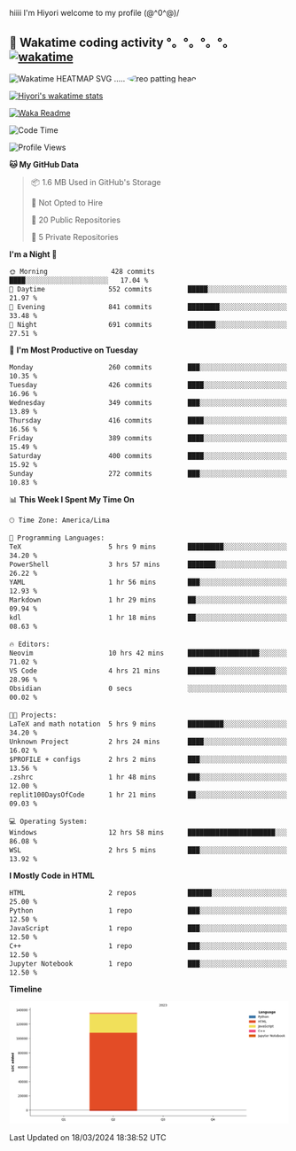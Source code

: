 hiiii I'm Hiyori welcome to my profile \(@^0^@)/

## 🦄 Wakatime coding activity °。°。°。°。[![wakatime](https://wakatime.com/badge/user/49dba2c5-26e1-43a7-9d07-e0f8613d1227.svg)](https://wakatime.com/@49dba2c5-26e1-43a7-9d07-e0f8613d1227) 
<img src="https://wakatime.com/share/@ziajoriii7/ef87015d-57e0-4afb-bb56-1a99a24ea312.svg" width="600" alt="Wakatime HEATMAP SVG"/> ..... <img src="https://i.postimg.cc/RFM2CQFY/reo-patting.webp" alt="reo patting head" width="200" style="border-radius: 50%;">

 [![Hiyori's wakatime stats](https://github-readme-stats.vercel.app/api/wakatime?username=ziajoriii7&theme=buefy&range=last_year&is_including_today=true&layout=compact&hide=markdown)](https://github.com/anuraghazra/github-readme-stats)
 

[![Waka Readme](https://github.com/hiyorijl/hiyorijl/actions/workflows/Waka%20Readme.yml/badge.svg)](https://github.com/hiyorijl/hiyorijl/actions/workflows/Waka%20Readme.yml)

<!--START_SECTION:waka-->
![Code Time](http://img.shields.io/badge/Code%20Time-743%20hrs%2025%20mins-blue)

![Profile Views](http://img.shields.io/badge/Profile%20Views-0-blue)

**🐱 My GitHub Data** 

> 📦 1.6 MB Used in GitHub's Storage 
 > 
> 🚫 Not Opted to Hire
 > 
> 📜 20 Public Repositories 
 > 
> 🔑 5 Private Repositories 
 > 
**I'm a Night 🦉** 

```text
🌞 Morning                428 commits         ████░░░░░░░░░░░░░░░░░░░░░   17.04 % 
🌆 Daytime                552 commits         █████░░░░░░░░░░░░░░░░░░░░   21.97 % 
🌃 Evening                841 commits         ████████░░░░░░░░░░░░░░░░░   33.48 % 
🌙 Night                  691 commits         ███████░░░░░░░░░░░░░░░░░░   27.51 % 
```
📅 **I'm Most Productive on Tuesday** 

```text
Monday                   260 commits         ███░░░░░░░░░░░░░░░░░░░░░░   10.35 % 
Tuesday                  426 commits         ████░░░░░░░░░░░░░░░░░░░░░   16.96 % 
Wednesday                349 commits         ███░░░░░░░░░░░░░░░░░░░░░░   13.89 % 
Thursday                 416 commits         ████░░░░░░░░░░░░░░░░░░░░░   16.56 % 
Friday                   389 commits         ████░░░░░░░░░░░░░░░░░░░░░   15.49 % 
Saturday                 400 commits         ████░░░░░░░░░░░░░░░░░░░░░   15.92 % 
Sunday                   272 commits         ███░░░░░░░░░░░░░░░░░░░░░░   10.83 % 
```


📊 **This Week I Spent My Time On** 

```text
🕑︎ Time Zone: America/Lima

💬 Programming Languages: 
TeX                      5 hrs 9 mins        █████████░░░░░░░░░░░░░░░░   34.20 % 
PowerShell               3 hrs 57 mins       ███████░░░░░░░░░░░░░░░░░░   26.22 % 
YAML                     1 hr 56 mins        ███░░░░░░░░░░░░░░░░░░░░░░   12.93 % 
Markdown                 1 hr 29 mins        ██░░░░░░░░░░░░░░░░░░░░░░░   09.94 % 
kdl                      1 hr 18 mins        ██░░░░░░░░░░░░░░░░░░░░░░░   08.63 % 

🔥 Editors: 
Neovim                   10 hrs 42 mins      ██████████████████░░░░░░░   71.02 % 
VS Code                  4 hrs 21 mins       ███████░░░░░░░░░░░░░░░░░░   28.96 % 
Obsidian                 0 secs              ░░░░░░░░░░░░░░░░░░░░░░░░░   00.02 % 

🐱‍💻 Projects: 
LaTeX and math notation  5 hrs 9 mins        █████████░░░░░░░░░░░░░░░░   34.20 % 
Unknown Project          2 hrs 24 mins       ████░░░░░░░░░░░░░░░░░░░░░   16.02 % 
$PROFILE + configs       2 hrs 2 mins        ███░░░░░░░░░░░░░░░░░░░░░░   13.56 % 
.zshrc                   1 hr 48 mins        ███░░░░░░░░░░░░░░░░░░░░░░   12.00 % 
replit100DaysOfCode      1 hr 21 mins        ██░░░░░░░░░░░░░░░░░░░░░░░   09.03 % 

💻 Operating System: 
Windows                  12 hrs 58 mins      ██████████████████████░░░   86.08 % 
WSL                      2 hrs 5 mins        ███░░░░░░░░░░░░░░░░░░░░░░   13.92 % 
```

**I Mostly Code in HTML** 

```text
HTML                     2 repos             ██████░░░░░░░░░░░░░░░░░░░   25.00 % 
Python                   1 repo              ███░░░░░░░░░░░░░░░░░░░░░░   12.50 % 
JavaScript               1 repo              ███░░░░░░░░░░░░░░░░░░░░░░   12.50 % 
C++                      1 repo              ███░░░░░░░░░░░░░░░░░░░░░░   12.50 % 
Jupyter Notebook         1 repo              ███░░░░░░░░░░░░░░░░░░░░░░   12.50 % 
```



**Timeline**

![Lines of Code chart](https://raw.githubusercontent.com/hiyorijl/hiyorijl/main/assets/bar_graph.png)


 Last Updated on 18/03/2024 18:38:52 UTC
<!--END_SECTION:waka-->
